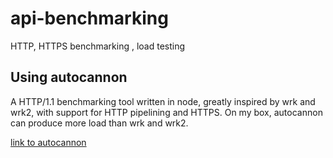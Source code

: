 # api-benchmarking
HTTP,  HTTPS benchmarking , load testing


## Using autocannon

A HTTP/1.1 benchmarking tool written in node, greatly inspired by wrk and wrk2, with support for HTTP pipelining and HTTPS. On my box, autocannon can produce more load than wrk and wrk2.

[link to autocannon](https://github.com/mcollina/autocannon)
